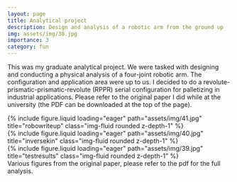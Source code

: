 ```yaml
---
layout: page
title: Analytical project
description: Design and analysis of a robotic arm from the ground up
img: assets/img/38.jpg
importance: 3
category: fun
---
```


[<i class="fa-solid fa-file-pdf fa-3x"></i>](https://nevinkopp.github.io/assets/pdf/EE%20283A%20Analytical%20Project%20Report.pdf)

This was my graduate analytical project. We were tasked with designing and conducting a physical analysis of a four-joint robotic arm. The configuration and application area were up to us. I decided to do a revolute-prismatic-prismatic-revolute (RPPR) serial configuration for palletizing in industrial applications. Please refer to the original paper I did while at the university (the PDF can be downloaded at the top of the page). 

<div class="row">
    <div class="col-sm mt-3 mt-md-0">
        {% include figure.liquid loading="eager" path="assets/img/41.jpg" title="robowriteup" class="img-fluid rounded z-depth-1" %}
    </div>
    <div class="col-sm mt-3 mt-md-0">
        {% include figure.liquid loading="eager" path="assets/img/40.jpg" title="inversekin" class="img-fluid rounded z-depth-1" %}
    </div>
    <div class="col-sm mt-3 mt-md-0">
        {% include figure.liquid loading="eager" path="assets/img/39.jpg" title="testresults" class="img-fluid rounded z-depth-1" %}
    </div>
</div>
<div class="caption">
    Various figures from the original paper, please refer to the pdf for the full analysis. 
</div>

